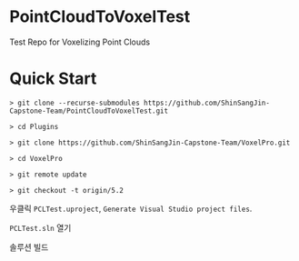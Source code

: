 # PointCloudToVoxelTest
Test Repo for Voxelizing Point Clouds

# Quick Start

```
> git clone --recurse-submodules https://github.com/ShinSangJin-Capstone-Team/PointCloudToVoxelTest.git

> cd Plugins

> git clone https://github.com/ShinSangJin-Capstone-Team/VoxelPro.git

> cd VoxelPro

> git remote update

> git checkout -t origin/5.2
```

우클릭 `PCLTest.uproject`, `Generate Visual Studio project files`.

`PCLTest.sln` 열기

솔루션 빌드

